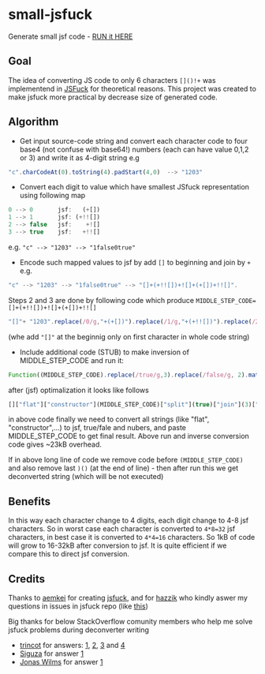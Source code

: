 # small-jsfuck
Generate small jsf code - [RUN it HERE](https://kamil-kielczewski.github.io/small-jsfuck)

## Goal

The idea of converting JS code to only 6 characters `[]()!+` was implementend in [JSFuck](https://github.com/aemkei/jsfuck) for theoretical reasons. This project was created to make jsfuck more practical by decrease size of generated code.

## Algorithm

* Get input source-code string and convert each character code to four base4 (not confuse with base64!) numbers (each can have value 0,1,2 or 3) and write it as 4-digit string e.g 
```js 
"c".charCodeAt(0).toString(4).padStart(4,0)  --> "1203"
```
* Convert each digit to value which have smallest JSfuck representation using following map 
```js
0 --> 0       jsf:   (+[])
1 --> 1       jsf: (+!![])
2 --> false   jsf:    +![]
3 --> true    jsf:   +!![]
``` 
e.g. `"c" --> "1203" --> "1false0true"`

* Encode such mapped values to jsf by add `[]` to beginning and join by `+` e.g. 
```js
"c" --> "1203" --> "1false0true" --> "[]+(+!![])+![]+(+[])+!![]". 
```
Steps 2 and 3 are done by following code which produce `MIDDLE_STEP_CODE= []+(+!![])+![]+(+[])+!![]`  
```js
"[]"+ "1203".replace(/0/g,"+(+[])").replace(/1/g,"+(+!![])").replace(/2/g,"+![]").replace(/3/g,"+!![]");
```
(whe add `"[]"` at the beginnig only on first character in whole code string)

* Include additional code (STUB) to make inversion of MIDDLE_STEP_CODE and run it:
```js
Function((MIDDLE_STEP_CODE).replace(/true/g,3).replace(/false/g, 2).match(/..../g).map(x=>String.fromCharCode(parseInt(x,4))).join(""))()
```
  after (jsf) optimalization it looks like follows
```js
[]["flat"]["constructor"](MIDDLE_STEP_CODE)["split"](true)["join"](3)["split"](false)["join"](2)["match"]([]["flat"]["constructor"]("return/..../g")())["map"]([]["flat"]["constructor"]("return f=>String.fromCharCode(parseInt(f,4))")())["join"]([]))()
```
  in above code finally we need to convert all strings (like "flat", "constructor",...) to jsf, true/fale and nubers, and paste MIDDLE_STEP_CODE to get final result. Above run and inverse conversion code gives ~23kB overhead.

If in above long line of code we remove code before `(MIDDLE_STEP_CODE)` and also remove last `)()` (at the end of line) - then after run this we get deconverted string (which will be not executed)

## Benefits

In this way each character change to 4 digits, each digit change to 4-8 jsf characters. So in worst case each character is converted to `4*8=32` jsf characters, in best case it is converted to `4*4=16` characters. So 1kB of code will grow to 16-32kB after conversion to jsf. It is quite efficient if we compare this to direct jsf conversion.

## Credits

Thanks to [aemkei](https://github.com/aemkei/jsfuck) for creating [jsfuck](http://www.jsfuck.com/), and for [hazzik](https://github.com/hazzik) who kindly aswer my questions in issues in jsfuck repo (like [this](https://github.com/aemkei/jsfuck/issues/100#issuecomment-679378602))

Big thanks for below StackOverflow comunity members who help me solve jsfuck problems during deconverter writing

* [trincot](https://stackoverflow.com/users/5459839/trincot) for answers: [1](https://stackoverflow.com/a/63603113/860099), [2](https://stackoverflow.com/a/63604570/860099), [3](https://stackoverflow.com/a/63605950/860099) and [4](https://stackoverflow.com/a/63636251/860099)
* [Siguza](https://stackoverflow.com/users/2302862/siguza) for answer [1](https://stackoverflow.com/a/63675158/860099)
* [Jonas Wilms](https://stackoverflow.com/users/5260024/jonas-wilms) for answer [1](https://stackoverflow.com/a/63618378/860099)


